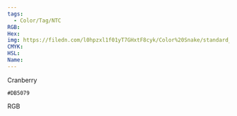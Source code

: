 ```yaml
---
tags:
  - Color/Tag/NTC
RGB:
Hex:
img: https://filedn.com/l0hpzxl1f01yT7GHxtF8cyk/Color%20Snake/standard_csv_to_svg//DB5079.svg
CMYK:
HSL:
Name:
---
```

Cranberry
```palette
#DB5079
```
RGB
